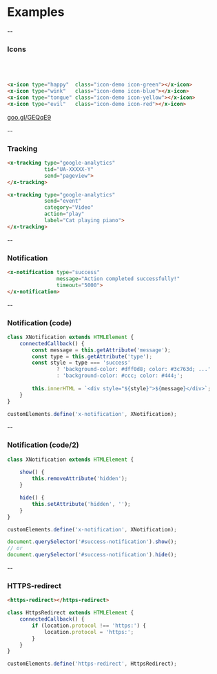 # Examples

--

### Icons
<style>
.icon-demo {
    width: 32px;
    height: 32px;
    color: green;
    overflow: hidden;
    display: inline-block;
    line-height: 1;
}

.icon-green path {
    fill: green;
}

.icon-blue path {
    fill: blue;
}

.icon-red path {
    fill: red;
}
.icon-yellow path {
    fill: yellow;
}
</style>

<x-icon class="icon-demo icon-green" type="happy"></x-icon> <x-icon class="icon-demo icon-blue" type="wink"></x-icon> <x-icon class="icon-demo icon-yellow" type="tongue"></x-icon> <x-icon class="icon-demo icon-red" type="evil"></x-icon>

```html
<x-icon type="happy"  class="icon-demo icon-green"></x-icon>
<x-icon type="wink"   class="icon-demo icon-blue"></x-icon>
<x-icon type="tongue" class="icon-demo icon-yellow"></x-icon>
<x-icon type="evil"   class="icon-demo icon-red"></x-icon>
```

[goo.gl/GEQqE9](https://goo.gl/GEQqE9)

--

### Tracking

```html
<x-tracking type="google-analytics"
            tid="UA-XXXXX-Y"
            send="pageview">
</x-tracking>

<x-tracking type="google-analytics"
            send="event"
            category="Video"
            action="play"
            label="Cat playing piano">
</x-tracking>
```

--

### Notification

<x-notification type="success" message="Action completed successfully!" timeout="5000"></x-notification>

```html
<x-notification type="success"
                message="Action completed successfully!"
                timeout="5000">
</x-notification>
```

--

### Notification (code)

```javascript
class XNotification extends HTMLElement {
    connectedCallback() {
        const message = this.getAttribute('message');
        const type = this.getAttribute('type');
        const style = type === 'success'
                ? 'background-color: #dff0d8; color: #3c763d; ...'
                : 'background-color: #ccc; color: #444;';
        
        this.innerHTML = `<div style="${style}">${message}</div>`;
    }
}

customElements.define('x-notification', XNotification);

```

--

### Notification (code/2)
```javascript
class XNotification extends HTMLElement {
    
    show() {
        this.removeAttribute('hidden');
    }

    hide() {
        this.setAttribute('hidden', '');
    }
}

customElements.define('x-notification', XNotification);

document.querySelector('#success-notification').show();
// or
document.querySelector('#success-notification').hide();
```

--

### HTTPS-redirect

```html
<https-redirect></https-redirect>
```

```javascript
class HttpsRedirect extends HTMLElement {
    connectedCallback() {
        if (location.protocol !== 'https:') {
            location.protocol = 'https:';
        }
    }
}

customElements.define('https-redirect', HttpsRedirect);
```